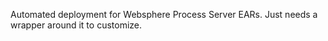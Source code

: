 Automated deployment for Websphere Process Server EARs. Just needs a wrapper around it to customize.
